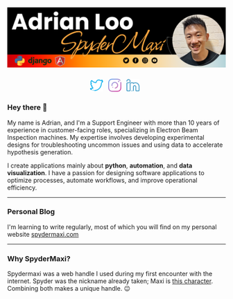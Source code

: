 # [![Spydermaxi Header](https://github.com/spydermaxi/spydermaxi/blob/main/assets/graphic_source/adrianloo_banner_dark.png)](#)

<p align='center'>
<a href="https://twitter.com/spydermaxi"><img alt="Twitter" height="30" src="https://github.com/spydermaxi/spydermaxi/blob/main/assets/social_icons/twitter.png?raw=true"></a>&nbsp;&nbsp;
<a href="https://instagram.com/spydermaxi"><img alt="Instagram" height="30" src="https://github.com/spydermaxi/spydermaxi/blob/main/assets/social_icons/instagram.png?raw=true"></a>&nbsp;&nbsp;
<a href="https://www.linkedin.com/in/adrian-loo-spydermaxi/"><img alt="LinkedIn" height="30" src="https://github.com/spydermaxi/spydermaxi/blob/main/assets/social_icons/linkedin.png?raw=true"></a>&nbsp;&nbsp;

### Hey there 👋

My name is Adrian, and I'm a Support Engineer with more than 10 years of experience in customer-facing roles, specializing in Electron Beam Inspection machines. My expertise involves developing experimental designs for troubleshooting uncommon issues and using data to accelerate hypothesis generation.

I create applications mainly about **python**, **automation**, and **data visualization**. I have a passion for designing software applications to optimize processes, automate workflows, and improve operational efficiency.

-----

### Personal Blog

I'm learning to write regularly, most of which you will find on my personal website [spydermaxi.com](https://spydermaxi.com)

-----

### Why SpyderMaxi?

Spydermaxi was a web handle I used during my first encounter with the internet. Spyder was the nickname already taken; Maxi is [this character](https://soulcalibur.fandom.com/wiki/Maxi). Combining both makes a unique handle. :wink:
